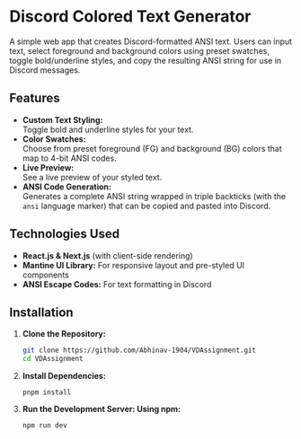 # Discord Colored Text Generator

A simple web app that creates Discord-formatted ANSI text. Users can input text, select foreground and background colors using preset swatches, toggle bold/underline styles, and copy the resulting ANSI string for use in Discord messages.

## Features

- **Custom Text Styling:**  
  Toggle bold and underline styles for your text.
- **Color Swatches:**  
  Choose from preset foreground (FG) and background (BG) colors that map to 4-bit ANSI codes.
- **Live Preview:**  
  See a live preview of your styled text.
- **ANSI Code Generation:**  
  Generates a complete ANSI string wrapped in triple backticks (with the `ansi` language marker) that can be copied and pasted into Discord.

## Technologies Used

- **React.js & Next.js** (with client-side rendering)
- **Mantine UI Library:** For responsive layout and pre-styled UI components
- **ANSI Escape Codes:** For text formatting in Discord

## Installation

1. **Clone the Repository:**
   ```bash
   git clone https://github.com/Abhinav-1904/VDAssignment.git
   cd VDAssignment
   ```
2. **Install Dependencies:**
   ```Using npm:
   pnpm install
   ```
3. **Run the Development Server: Using npm:**

   ```
   npm run dev

   ```
